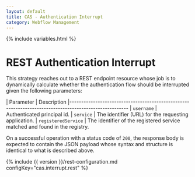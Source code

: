 ```yaml
---
layout: default
title: CAS - Authentication Interrupt
category: Webflow Management
---
```


{% include variables.html %}

# REST Authentication Interrupt

This strategy reaches out to a REST endpoint resource whose job is to 
dynamically calculate whether the authentication flow should be interrupted given the following parameters:

| Parameter             | Description
|-------------------------------------------------------------------------------------------------------
| `username`            | Authenticated principal id.
| `service`             | The identifier (URL) for the requesting application.
| `registeredService`   | The identifier of the registered service matched and found in the registry. 

On a successful operation with a status code of `200`, the response body is 
expected to contain the JSON payload whose syntax and structure is identical to what is described above.

{% include {{ version }}/rest-configuration.md configKey="cas.interrupt.rest" %}
